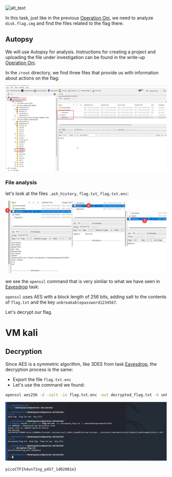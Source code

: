 ![alt_text](images/image1.png "image_tooltip")

In this task, just like in the previous [Operation Oni](../Operation-Oni.md), we need to analyze `disk.flag.img` and find the files related to the flag there.

## Autopsy

We will use Autopsy for analysis. Instructions for creating a project and uploading the file under investigation can be found in the write-up [Operation Oni](../Operation-Oni.md).

In the `/root` directory, we find three files that provide us with information about actions on the flag:

![image_2](../assets/images/Operation-Orchid_image_2.png)

### File analysis

let's look at the files `.ash_history`, `flag.txt`, `flag.txt.enc`:

![image_3](../assets/images/Operation-Orchid_image_3.png)

we see the `openssl` command that is very similar to what we have seen in [Eavesdrop](Eavesdrop.md) task:

`openssl` uses AES with a block length of 256 bits, adding salt to the contents of `flag.txt` and the key `unbreakablepassword1234567`.

Let's decrypt our flag.

# VM kali

## Decryption

Since AES is a symmetric algorithm, like 3DES from task [Eavesdrop](Eavesdrop.md), the decryption process is the same: 

* Export the file `flag.txt.enc`
* Let's use the command we found: 

```bash
openssl aes256 -d -salt -in flag.txt.enc -out decrypted_flag.txt -k unbreakablepassword1234567
```

![image_4](../assets/images/Operation-Orchid_image_4.png)

`picoCTF{h4un71ng_p457_1d02081e}`

